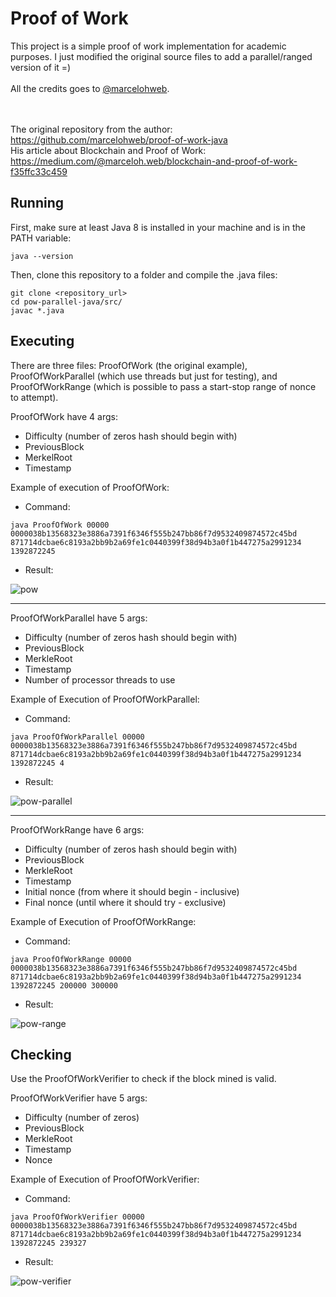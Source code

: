 # Proof of Work

This project is a simple proof of work implementation for academic purposes. I just modified the original source files to add a parallel/ranged version of it =)
<br>
<br>
All the credits goes to <a href="https://github.com/marcelohweb/">@marcelohweb</a>.

<br><br>
The original repository from the author:
<br>
https://github.com/marcelohweb/proof-of-work-java
<br>
His article about Blockchain and Proof of Work:
<br>
https://medium.com/@marceloh.web/blockchain-and-proof-of-work-f35ffc33c459

## Running

First, make sure at least Java 8 is installed in your machine and is in the PATH variable:

    java --version
    
Then, clone this repository to a folder and compile the .java files:

    git clone <repository_url>
    cd pow-parallel-java/src/
    javac *.java

## Executing

There are three files: ProofOfWork (the original example), ProofOfWorkParallel (which use threads but just for testing),
and ProofOfWorkRange (which is possible to pass a start-stop range of nonce to attempt).

ProofOfWork have 4 args:
- Difficulty (number of zeros hash should begin with)
- PreviousBlock
- MerkelRoot
- Timestamp

Example of execution of ProofOfWork:

- Command:

```java ProofOfWork 00000 0000038b13568323e3886a7391f6346f555b247bb86f7d9532409874572c45bd 871714dcbae6c8193a2bb9b2a69fe1c0440399f38d94b3a0f1b447275a2991234 1392872245```

- Result:

![pow](img/pow.png)

<hr>

ProofOfWorkParallel have 5 args: 
- Difficulty (number of zeros hash should begin with)
- PreviousBlock
- MerkleRoot
- Timestamp
- Number of processor threads to use

Example of Execution of ProofOfWorkParallel:

- Command:

`java ProofOfWorkParallel 00000 0000038b13568323e3886a7391f6346f555b247bb86f7d9532409874572c45bd 871714dcbae6c8193a2bb9b2a69fe1c0440399f38d94b3a0f1b447275a2991234 1392872245 4`

- Result:

![pow-parallel](img/pow-parallel.png)

<hr>

ProofOfWorkRange have 6 args:
- Difficulty (number of zeros hash should begin with)
- PreviousBlock
- MerkleRoot
- Timestamp
- Initial nonce (from where it should begin - inclusive)
- Final nonce (until where it should try - exclusive)

Example of Execution of ProofOfWorkRange:

- Command:

`java ProofOfWorkRange 00000 0000038b13568323e3886a7391f6346f555b247bb86f7d9532409874572c45bd 871714dcbae6c8193a2bb9b2a69fe1c0440399f38d94b3a0f1b447275a2991234 1392872245 200000 300000`

- Result:

![pow-range](img/pow-range.png)

## Checking

Use the ProofOfWorkVerifier to check if the block mined is valid.

ProofOfWorkVerifier have 5 args:
- Difficulty (number of zeros)
- PreviousBlock
- MerkleRoot 
- Timestamp
- Nonce

Example of Execution of ProofOfWorkVerifier:

- Command:

`java ProofOfWorkVerifier 00000 0000038b13568323e3886a7391f6346f555b247bb86f7d9532409874572c45bd 871714dcbae6c8193a2bb9b2a69fe1c0440399f38d94b3a0f1b447275a2991234 1392872245 239327`

- Result:

![pow-verifier](img/pow-verifier.png)
